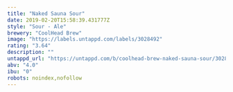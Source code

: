 ```yaml
---
title: "Naked Sauna Sour"
date: 2019-02-20T15:58:39.431777Z
style: "Sour - Ale"
brewery: "CoolHead Brew"
image: "https://labels.untappd.com/labels/3028492"
rating: "3.64"
description: ""
untappd_url: "https://untappd.com/b/coolhead-brew-naked-sauna-sour/3028492"
abv: "4.0"
ibu: "0"
robots: noindex,nofollow
---
```

